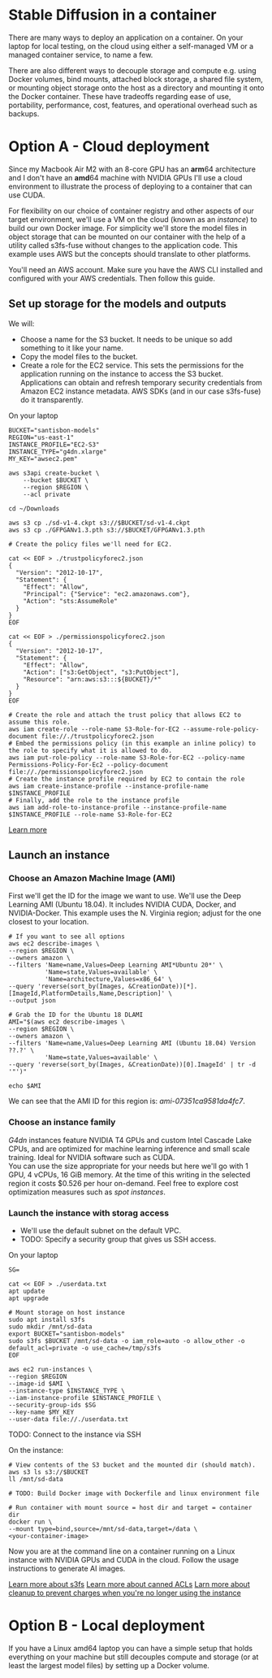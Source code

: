 # Stable Diffusion in a container

There are many ways to deploy an application on a container. On your laptop for local testing, on the cloud using either a self-managed VM or a managed container service, to name a few.  

There are also different ways to decouple storage and compute e.g. using Docker volumes, bind mounts, attached block storage, a shared file system, or mounting object storage onto the host as a directory and mounting it onto the Docker container. These have tradeoffs regarding ease of use, portability, performance, cost, features, and operational overhead such as backups.  

# Option A - Cloud deployment

Since my Macbook Air M2 with an 8-core GPU has an **arm**64 architecture and I don't have an **amd**64 machine with NVIDIA GPUs I'll use a cloud environment to illustrate the process of deploying to a container that can use CUDA.  

For flexibility on our choice of container registry and other aspects of our target environment, we'll use a VM on the cloud (known as an *instance*) to build our own Docker image. For simplicity we'll store the model files in object storage that can be mounted on our container with the help of a utility called s3fs-fuse without changes to the application code. This example uses AWS but the concepts should translate to other platforms.  

You'll need an AWS account. Make sure you have the AWS CLI installed and configured with your AWS credentials. Then follow this guide.  

## Set up storage for the models and outputs

We will:
- Choose a name for the S3 bucket. It needs to be unique so add something to it like your name.  
- Copy the model files to the bucket.  
- Create a role for the EC2 service. This sets the permissions for the application running on the instance to access the S3 bucket. Applications can obtain and refresh temporary security credentials from Amazon EC2 instance metadata. AWS SDKs (and in our case s3fs-fuse) do it transparently.

On your laptop
```Shell
BUCKET="santisbon-models"
REGION="us-east-1"
INSTANCE_PROFILE="EC2-S3"
INSTANCE_TYPE="g4dn.xlarge"
MY_KEY="awsec2.pem"

aws s3api create-bucket \
    --bucket $BUCKET \
    --region $REGION \
    --acl private

cd ~/Downloads

aws s3 cp ./sd-v1-4.ckpt s3://$BUCKET/sd-v1-4.ckpt
aws s3 cp ./GFPGANv1.3.pth s3://$BUCKET/GFPGANv1.3.pth

# Create the policy files we'll need for EC2.

cat << EOF > ./trustpolicyforec2.json
{
  "Version": "2012-10-17",
  "Statement": {
    "Effect": "Allow",
    "Principal": {"Service": "ec2.amazonaws.com"},
    "Action": "sts:AssumeRole"
  }
}
EOF

cat << EOF > ./permissionspolicyforec2.json
{
  "Version": "2012-10-17",
  "Statement": {
    "Effect": "Allow",
    "Action": ["s3:GetObject", "s3:PutObject"],
    "Resource": "arn:aws:s3:::${BUCKET}/*"
  }
}
EOF

# Create the role and attach the trust policy that allows EC2 to assume this role.
aws iam create-role --role-name S3-Role-for-EC2 --assume-role-policy-document file://./trustpolicyforec2.json
# Embed the permissions policy (in this example an inline policy) to the role to specify what it is allowed to do.
aws iam put-role-policy --role-name S3-Role-for-EC2 --policy-name Permissions-Policy-For-Ec2 --policy-document file://./permissionspolicyforec2.json
# Create the instance profile required by EC2 to contain the role
aws iam create-instance-profile --instance-profile-name $INSTANCE_PROFILE
# Finally, add the role to the instance profile
aws iam add-role-to-instance-profile --instance-profile-name $INSTANCE_PROFILE --role-name S3-Role-for-EC2
```

[Learn more](https://docs.aws.amazon.com/IAM/latest/UserGuide/id_roles_create_for-service.html)

## Launch an instance

### Choose an Amazon Machine Image (AMI) 

First we'll get the ID for the image we want to use. We'll use the Deep Learning AMI (Ubuntu 18.04). It includes NVIDIA CUDA, Docker, and NVIDIA-Docker. This example uses the N. Virginia region; adjust for the one closest to your location.

```Shell
# If you want to see all options
aws ec2 describe-images \
--region $REGION \
--owners amazon \
--filters 'Name=name,Values=Deep Learning AMI*Ubuntu 20*' \
          'Name=state,Values=available' \
          'Name=architecture,Values=x86_64' \
--query 'reverse(sort_by(Images, &CreationDate))[*].[ImageId,PlatformDetails,Name,Description]' \
--output json

# Grab the ID for the Ubuntu 18 DLAMI
AMI="$(aws ec2 describe-images \
--region $REGION \
--owners amazon \
--filters 'Name=name,Values=Deep Learning AMI (Ubuntu 18.04) Version ??.?' \
          'Name=state,Values=available' \
--query 'reverse(sort_by(Images, &CreationDate))[0].ImageId' | tr -d  '"')"

echo $AMI
```

We can see that the AMI ID for this region is: *ami-07351ca9581da4fc7*.

### Choose an instance family

*G4dn* instances feature NVIDIA T4 GPUs and custom Intel Cascade Lake CPUs, and are optimized for machine learning inference and small scale training. Ideal for NVIDIA software such as CUDA.  
You can use the size appropriate for your needs but here we'll go with 1 GPU, 4 vCPUs, 16 GiB memory. At the time of this writing in the selected region it costs $0.526 per hour on-demand. Feel free to explore cost optimization measures such as *spot instances*.

### Launch the instance with storag access

- We'll use the default subnet on the default VPC.
- TODO: Specify a security group that gives us SSH access.

On your laptop
```Shell
SG=

cat << EOF > ./userdata.txt
apt update
apt upgrade

# Mount storage on host instance
sudo apt install s3fs
sudo mkdir /mnt/sd-data
export BUCKET="santisbon-models"
sudo s3fs $BUCKET /mnt/sd-data -o iam_role=auto -o allow_other -o default_acl=private -o use_cache=/tmp/s3fs
EOF

aws ec2 run-instances \
--region $REGION
--image-id $AMI \
--instance-type $INSTANCE_TYPE \
--iam-instance-profile $INSTANCE_PROFILE \
--security-group-ids $SG
--key-name $MY_KEY
--user-data file://./userdata.txt
```
TODO: Connect to the instance via SSH

On the instance:
```Shell
# View contents of the S3 bucket and the mounted dir (should match).
aws s3 ls s3://$BUCKET
ll /mnt/sd-data

# TODO: Build Docker image with Dockerfile and linux environment file

# Run container with mount source = host dir and target = container dir
docker run \
--mount type=bind,source=/mnt/sd-data,target=/data \
<your-container-image>
```

Now you are at the command line on a container running on a Linux instance with NVIDIA GPUs and CUDA in the cloud. Follow the usage instructions to generate AI images.  


[Learn more about s3fs](https://github.com/s3fs-fuse/s3fs-fuse/blob/master/doc/man/s3fs.1.in)
[Learn more about canned ACLs](https://docs.aws.amazon.com/AmazonS3/latest/userguide/acl-overview.html#canned-acl)
[Larn more about cleanup to prevent charges when you're no longer using the instance](https://docs.aws.amazon.com/dlami/latest/devguide/launch-config-cleanup.html)

# Option B - Local deployment

If you have a Linux amd64 laptop you can have a simple setup that holds everything on your machine but still decouples compute and storage (or at least the largest model files) by setting up a Docker volume.